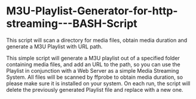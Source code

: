 # M3U-Playlist-Generator-for-http-streaming---BASH-Script
This script will scan a directory for media files, obtain media duration and generate a M3U Playlist with URL path. 

This simple script will generate a M3U playlist out of a specified folder containing media files,
and add an URL to the path, so you can use the Playlist in conjunction with a Web Server as a simple Media Streaming System.
All files will be scanned by ffprobe to obtain media duration, so please make sure it is installed on your system.
On each run, the script will delete the previously generated Playlist file and replace with a new one.
